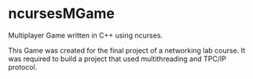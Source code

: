 # ncursesMGame
Multiplayer Game written in C++ using ncurses.

This Game was created for the final project of a networking lab course. It was required to build a project that used multithreading and TPC/IP protocol.
